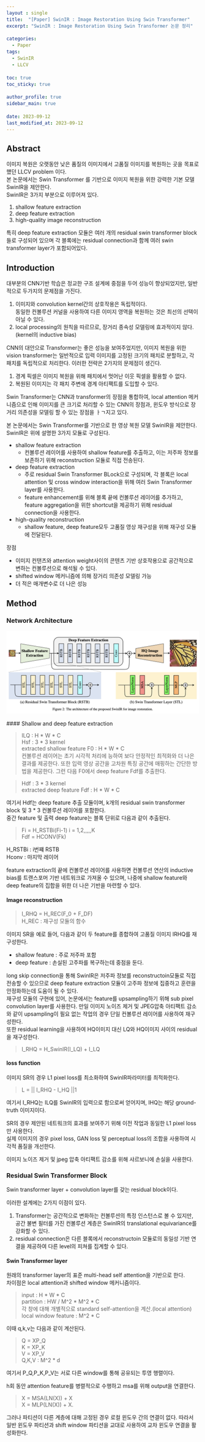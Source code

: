 ```yaml
---
layout : single
title:  "[Paper] SwinIR : Image Restoration Using Swin Transformer"
excerpt: "SwinIR : Image Restoration Using Swin Transformer 논문 정리"

categories:
  - Paper
tags:
  - SwinIR
  - LLCV

toc: true
toc_sticky: true

author_profile: true
sidebar_main: true

date: 2023-09-12
last_modified_at: 2023-09-12
---
```


## Abstract


이미지 복원은 오랫동안 낮은 품질의 이미지에서 고품질 이미지를 복원하는 곳을 목표로 헀던 LLCV problem 이다.  
본 논문에서는 Swin Transformer 를 기반으로 이미지 복원을 위한 강력한 기본 모델 SwinIR을 제안한다.  
SwinIR은 3가지 부분으로 이루어져 있다.  
1. shallow feature extraction  
2. deep feature extraction  
3. high-quality image reconstruction  

특히 deep feature extraction 모듈은 여러 개의 residual swin transformer block들로 구성되어 있으며 각 블록에는 residual connection과 함께 여러 swin transformer layer가 포함되어있다.  


## Introduction

대부분의 CNN기반 학습은 정교한 구조 설계에 중점을 두어 성능이 향상되었지만, 일반적으로 두가지의 문제점을 가진다.  
1. 이미지와 convolution kernel간의 상호작용은 독립적이다.  
동일한 컨볼루션 커널을 사용하여 다른 이미지 영역을 복원하는 것은 최선의 선택이 아닐 수 있다.  
2. local processing의 원칙을 따르므로, 장거리 종속성 모델링에 효과적이지 않다. (kernel의 inductive bias)  

CNN의 대안으로 Transformer는 좋은 성능을 보여주었지만, 이미지 복원을 위한 vision transformer는 일반적으로 입력 이미지를 고정된 크기의 패치로 분할하고, 각 패치를 독립적으로 처리한다. 이러한 전략은 2가지의 문제점이 생긴다.  
1. 경계 픽셀은 이미지 복원을 위해 패치에서 멋어난 이웃 픽셀을 활용할 수 없다.  
2. 복원된 이미지는 각 패치 주변에 경계 아티팩트를 도입할 수 있다.  

Swin Transformer는 CNN과 transformer의 장점을 통합하여, local attention 메커니즘으로 인해 이미지를 큰 크기로 처리할 수 있는 CNN의 장점과, 윈도우 방식으로 장거리 의존성을 모델링 할 수 있는 장점을 ㅏㄱ지고 있다.  

본 논문에서는 Swin Transformer를 기반으로 한 영상 복원 모델 SwinIR을 제안한다.  
SwinIR은 위에 설명한 3가지 모듈로 구성된다.  
- shallow feature extraction  
  - 컨볼루션 레이어를 사용하여 shallow feature를 추출하고, 이는 저주파 정보를 보존하기 위해 reconstruction 모듈로 직접 전송된다.  
- deep feature extraction  
  - 주로 residual Swin Transformer BLock으로 구성되며, 각 블록은 local attention 및 cross window interaction을 위해 여러 Swin Transformer layer를 사용한다.  
  - feature enhancement를 위해 블록 끝에 컨볼루션 레이어를 추가하고, feature aggregation을 위한 shortcut을 제공하기 위해 residual connection을 사용한다.  
- high-quality reconstruction  
  - shallow feature, deep feature모두 고품질 영상 재구성을 위해 재구성 모듈에 전달된다.  

장점  
- 이미지 컨탠츠와 attention weight사이의 콘텐츠 기반 상호작용으로 공간적으로 변하는 컨볼루션으로 해석될 수 있다.  
- shifted window 메커니즘에 의해 장거리 의존성 모델링 가능  
- 더 적은 매개변수로 더 나은 성능  

## Method  

### Network Architecture 

 

<p align="center"><img src="/assets/images/Paper/SwinIR/figure_1.png"></p>  
#### Shallow and deep feature extraction  

> ILQ : H \* W \* C  
> Hsf : 3 \* 3 kernel  
> extracted shallow feature F0 : H \* W \* C  
컨볼루션 레이어는 초기 시각적 처리에 능하여 보다 안정적인 최적화와 더 나은 결과를 제공한다. 또한 입력 영상 공간을 고차원 특징 공간에 매핑하는 간단한 방법을 제공한다. 그런 다음 F0에서 deep feature Fdf를 추출한다.  

> Hdf : 3 \* 3 kernel  
> extracted deep feature Fdf : H \* W \* C  

여기서 Hdf는 deep feature 추출 모듈이며, k개의 residual swin transformer block 및 3 \* 3 컨볼루션 레이어를 포함한다.  
중간 feature 및 출력 deep feature는 블록 단위로 다음과 같이 추출된다.  

> Fi = H\_RSTBi(Fi-1) i = 1,2,,,,,K  
> Fdf = HCONV(Fk)  

H_RSTBi : i번쨰 RSTB  
Hconv : 마지막 레이어  

feature extraction의 끝에 컨볼루션 레이어를 사용하면 컨볼루션 연산의 inductive bias를 트랜스포머 기반 네트워크로 가져올 수 있으며, 나중에 shallow feature와 deep feature의 집합을 위한 더 나은 기반을 마련할 수 있다.  

#### Image reconstruction  
> I_RHQ = H_REC(F_0 + F_DF)  
> H_REC : 재구성 모듈의 함수  

이미지 SR을 예로 들어, 다음과 같이 두 feature를 종합하여 고품질 이미지 IRHQ를 재구성한다.  
- shallow feature : 주로 저주파 포함  
- deep feature : 손실된 고주파를 복구하는데 중점을 둔다.  

long skip connection을 통해 SwinIR은 저주파 정보를 reconstructoin모듈로 직접 전송할 수 있으므로 deep feature extraction 모듈이 고주파 정보에 집중하고 훈련을 안정화하는데 도움이 될 수 있다.  
재구성 모듈의 구현에 있어, 논문에서는 feature를 upsampling하기 위해 sub pixel convolution layer를 사용한다. 만일 이미지 노이즈 제거 및 JPEG압축 아티팩트 감소와 같이 upsampling이 필요 없는 작업의 경우 단일 컨볼루션 레이어를 사용하여 재구성한다.  
또한 residual learning을 사용하여 HQ이미지 대신 LQ와 HQ이미지 사이의 residual을 재구성한다.  

> I_RHQ = H_SwinIR(I_LQ) + I_LQ  

#### loss function  
이미지 SR의 경우 L1 pixel loss를 최소화하여 SwinIR파라미터를 최적화한다.  
> L = \|| I_RHQ - I_HQ \||1  

여기서 I_RHQ는 ILQ를 SwinIR의 입력으로 함으로써 얻어지며, IHQ는 해당 ground-truth 이미지이다.  

SR의 경우 제안된 네트워크의 효과를 보여주기 위해 이전 작업과 동일한 L1 pixel loss만 사용한다.  
실제 이미지의 경우 pixel loss, GAN loss 및 perceptual loss의 조합을 사용하여 시각적 품질을 개선한다.  


이미지 노이즈 제거 및 jpeg 압축 아티팩트 감소를 위해 샤르보니에 손실을 사용한다.  

### Residual Swin Transformer Block  

Swin transformer layer + convolution layer를 갖는 residual block이다.  

이러한 설계에는 2가지 이점이 있다.  
1. Transformer는 공간적으로 변화하는 컨볼루션의 특정 인스턴스로 볼 수 있지만, 공간 불변 필터를 가진 컨볼루션 계층은 SwinIR의 translational equivariance를 강화할 수 있다.  
2. residual connection은 다른 블록에서 reconstructoin 모듈로의 동일성 기반 연결을 제공하여 다른 level의 피쳐를 집계할 수 있다.  

#### Swin Transformer layer  

원래의 transformer layer의 표준 multi-head self attention을 기반으로 한다.  
차이점은 local attention과 shifted window 메커니즘이다.  

> input : H \* W \* C  
> partition : HW / M^2 \* M^2 \* C  
> 각 창에 대해 개별적으로 standard self-attention을 계산.(local attention)  
> local window feature : M^2 \* C  

이때 q,k,v는 다음과 같이 계산된다.  

> Q = XP_Q  
> K = XP_K  
> V = XP_V  
> Q,K,V : M^2 * d  

여기서 P_Q,P_K,P_V는 서로 다른 window를 통해 공유되는 투영 행렬이다.  

h회 동안 attention feature를 병렬적으로 수행하고 msa를 위해 output을 연결한다.  

> X = MSA(LN(X)) + X  
> X = MLP(LN(X)) + X.  

그러나 파티션이 다른 계층에 대해 고정된 경우 로컬 윈도우 간의 연결이 없다. 따라서 일반 윈도우 파티션과 shift window 파티션을 교대로 사용하여 교차 윈도우 연결을 활성화한다.